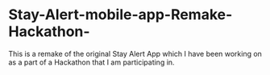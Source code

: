 # Stay-Alert-mobile-app-Remake-Hackathon-
This is a remake of the original Stay Alert App which I have been working on as a part of a Hackathon that I am participating in.
